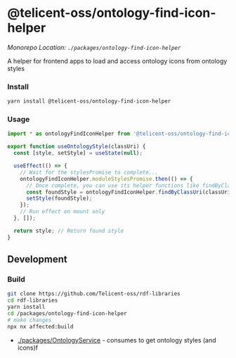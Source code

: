 # @telicent-oss/ontology-find-icon-helper

*Monorepo Location: `./packages/ontology-find-icon-helper`*

A helper for frontend apps to load and access ontology icons from ontology styles

### Install

```bash
yarn install @telicent-oss/ontology-find-icon-helper
```

### Usage

```ts
import * as ontologyFindIconHelper from '@telicent-oss/ontology-find-icon-helper';

export function useOntologyStyle(classUri) {
  const [style, setStyle] = useState(null);

  useEffect(() => {
    // Wait for the stylesPromise to complete...
    ontologyFindIconHelper.moduleStylesPromise.then(() => {
      // Once complete, you can use its helper functions like findByClassUri()
      const foundStyle = ontologyFindIconHelper.findByClassUri(classUri);
      setStyle(foundStyle);
    });
    // Run effect on mount only
  }, []);

  return style; // Return found style
}
```

## Development

### Build

```bash
git clone https://github.com/Telicent-oss/rdf-libraries
cd rdf-libraries
yarn install
cd /packages/ontology-find-icon-helper
# make changes
npx nx affected:build
```

* [./packages/OntologyService](https://github.com/telicent-oss/rdf-libraries/tree/main/packages/OntologyService) - consumes to get ontology styles (and icons)f

